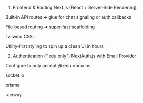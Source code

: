 1. Frontend & Routing
   Next.js (React + Server‑Side Rendering):

Built‑in API routes ➔ glue for chat signaling or auth callbacks

File‑based routing ➔ super‑fast scaffolding

Tailwind CSS:

Utility‑first styling to spin up a clean UI in hours

2. Authentication (“.edu only”)
   NextAuth.js with Email Provider

Configure to only accept _@_.edu domains

socket.io

prisma

rainway
